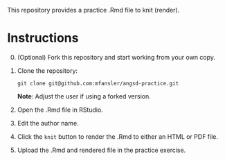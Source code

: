 This repository provides a practice .Rmd file to knit (render).

# Instructions

0. (Optional) Fork this repository and start working from your own copy.
1. Clone the repository:

       git clone git@github.com:mfansler/angsd-practice.git
   
   **Note**: Adjust the user if using a forked version.

2. Open the .Rmd file in RStudio.
3. Edit the author name.
4. Click the `knit` button to render the .Rmd to either an HTML or PDF file.
5. Upload the .Rmd and rendered file in the practice exercise.

